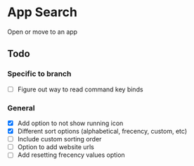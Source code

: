 # App Search

Open or move to an app

## Todo

### Specific to branch

- [ ] Figure out way to read command key binds

### General

- [x] Add option to not show running icon
- [x] Different sort options (alphabetical, frecency, custom, etc)
- [ ] Include custom sorting order
- [ ] Option to add website urls
- [ ] Add resetting frecency values option
